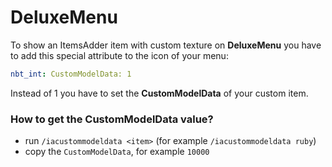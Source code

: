 # DeluxeMenu

To show an ItemsAdder item with custom texture on **DeluxeMenu** you have to add this special attribute to the icon of your menu:

```yaml
nbt_int: CustomModelData: 1
```

Instead of 1 you have to set the **CustomModelData** of your custom item.

### How to get the CustomModelData value?

* run `/iacustommodeldata <item>` (for example `/iacustommodeldata ruby`)
* copy the `CustomModelData`, for example `10000`

